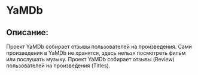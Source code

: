 # YaMDb 

## Описание: 

Проект YaMDb собирает отзывы пользователей на произведения. Сами произведения в YaMDb не хранятся, здесь нельзя посмотреть фильм или послушать музыку. 
Проект YaMDb cобирает отзывы (Review) пользователей на произведения (Titles). 

